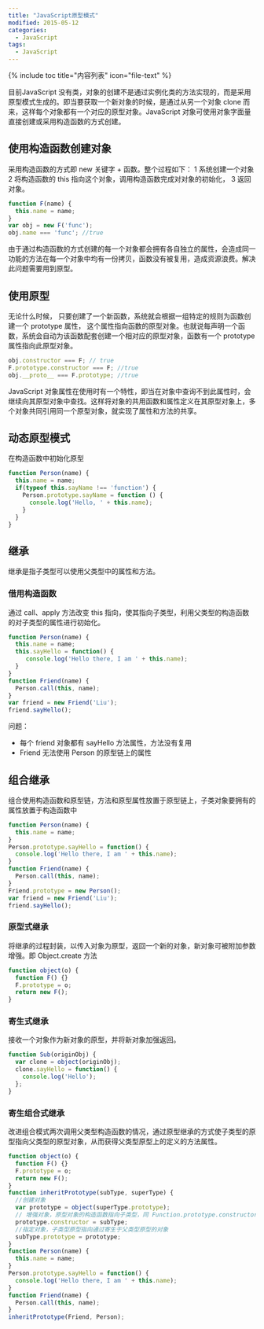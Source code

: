 ```yaml
---
title: "JavaScript原型模式"
modified: 2015-05-12
categories: 
  - JavaScript
tags:
  - JavaScript
---
```


{% include toc title="内容列表" icon="file-text" %}

目前JavaScript 没有类，对象的创建不是通过实例化类的方法实现的，而是采用原型模式生成的。即当要获取一个新对象的时候，是通过从另一个对象 clone 而来，这样每个对象都有一个对应的原型对象。JavaScript 对象可使用对象字面量直接创建或采用构造函数的方式创建。

## 使用构造函数创建对象

采用构造函数的方式即 new 关键字 + 函数。整个过程如下：
 1 系统创建一个对象
 2 将构造函数的 this 指向这个对象，调用构造函数完成对对象的初始化，
 3 返回对象。

```javascript
function F(name) {
  this.name = name;
}
var obj = new F('func');
obj.name === 'func'; //true
```

由于通过构造函数的方式创建的每一个对象都会拥有各自独立的属性，会造成同一功能的方法在每一个对象中均有一份拷贝，函数没有被复用，造成资源浪费。解决此问题需要用到原型。

## 使用原型

无论什么时候， 只要创建了一个新函数，系统就会根据一组特定的规则为函数创建一个 prototype 属性， 这个属性指向函数的原型对象。也就说每声明一个函数，系统会自动为该函数配套创建一个相对应的原型对象，函数有一个 prototype 属性指向此原型对象。

``` javascript
obj.constructor === F; // true
F.prototype.constructor === F; //true
obj.__proto__ === F.prototype; //true
```

JavaScript 对象属性在使用时有一个特性，即当在对象中查询不到此属性时，会继续向其原型对象中查找。这样将对象的共用函数和属性定义在其原型对象上，多个对象共同引用同一个原型对象，就实现了属性和方法的共享。

## 动态原型模式

在构造函数中初始化原型
``` javascript
function Person(name) {
  this.name = name;
  if(typeof this.sayName !== 'function') {
    Person.prototype.sayName = function () {
      console.log('Hello, ' + this.name);
    }
  }
}
```

## 继承

继承是指子类型可以使用父类型中的属性和方法。

### 借用构造函数

通过 call、apply 方法改变 this 指向，使其指向子类型，利用父类型的构造函数的对子类型的属性进行初始化。

``` javascript
function Person(name) {
  this.name = name;
  this.sayHello = function() {
     console.log('Hello there, I am ' + this.name);
  }
}
function Friend(name) {
  Person.call(this, name);
}
var friend = new Friend('Liu');
friend.sayHello();
```

问题：
* 每个 friend 对象都有 sayHello 方法属性，方法没有复用
* Friend 无法使用 Person 的原型链上的属性

## 组合继承

组合使用构造函数和原型链，方法和原型属性放置于原型链上，子类对象要拥有的属性放置于构造函数中

```javascript
function Person(name) {
  this.name = name;
}
Person.prototype.sayHello = function() {
  console.log('Hello there, I am ' + this.name);
}
function Friend(name) {
  Person.call(this, name);
}
Friend.prototype = new Person();
var friend = new Friend('Liu');
friend.sayHello();
```

### 原型式继承

将继承的过程封装，以传入对象为原型，返回一个新的对象，新对象可被附加参数增强。即 Object.create 方法

```javascript
function object(o) {
  function F() {}
  F.prototype = o;
  return new F();
}
``` 

### 寄生式继承

接收一个对象作为新对象的原型，并将新对象加强返回。

```javascript
function Sub(originObj) {
  var clone = object(originObj);
  clone.sayHello = function() {
    console.log('Hello');
  };
}
```

### 寄生组合式继承

改进组合模式两次调用父类型构造函数的情况，通过原型继承的方式使子类型的原型指向父类型的原型对象，从而获得父类型原型上的定义的方法属性。

```javascript
function object(o) {
  function F() {}
  F.prototype = o;
  return new F();
} 
function inheritPrototype(subType, superType) {
  //创建对象
  var prototype = object(superType.prototype);
  // 增强对象，原型对象的构造函数指向子类型，同 Function.prototype.constructor = Function
  prototype.constructor = subType;
  //指定对象，子类型原型指向通过寄生于父类型原型的对象
  subType.prototype = prototype;
} 
function Person(name) {
  this.name = name;
}
Person.prototype.sayHello = function() {
  console.log('Hello there, I am ' + this.name);
}
function Friend(name) {
  Person.call(this, name);
}
inheritPrototype(Friend, Person);
```
